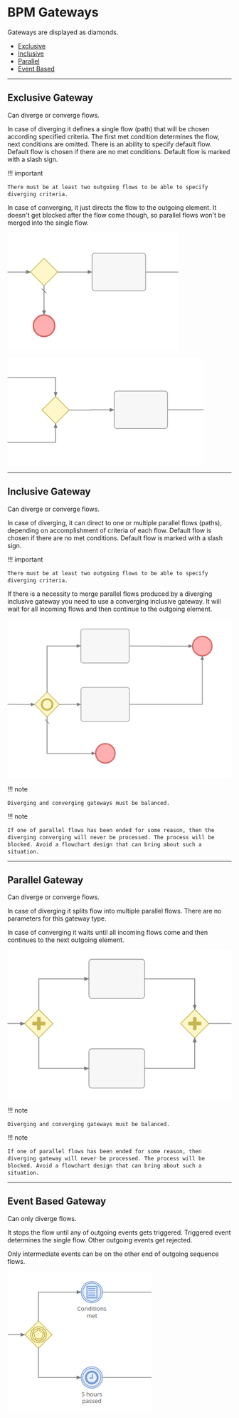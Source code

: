 # BPM Gateways

Gateways are displayed as diamonds.

* [Exclusive](#exclusive-gateway)
* [Inclusive](#inclusive-gateway)
* [Parallel](#parallel-gateway)
* [Event Based](#event-based-gateway)

----

## Exclusive Gateway

Can diverge or converge flows.

In case of diverging it defines a single flow (path) that will be chosen according specified criteria. The first met condition determines the flow, next conditions are omitted. There is an ability to specify default flow. Default flow is chosen if there are no met conditions. Default flow is marked with a slash sign.

!!! important

    There must be at least two outgoing flows to be able to specify diverging criteria.

In case of converging, it just directs the flow to the outgoing element. It doesn't get blocked after the flow come though, so parallel flows won't be merged into the single flow.

![exclusive gateway divergent](https://raw.githubusercontent.com/espocrm/documentation/master/docs/_static/images/administration/bpm/gateway-exclusive-divergent.png)

![exclusive gateway convergent](https://raw.githubusercontent.com/espocrm/documentation/master/docs/_static/images/administration/bpm/gateway-exclusive-convergent.png)

----

## Inclusive Gateway

Can diverge or converge flows.

In case of diverging, it can direct to one or multiple parallel flows (paths), depending on accomplishment of criteria of each flow. Default flow is chosen if there are no met conditions. Default flow is marked with a slash sign.

!!! important

    There must be at least two outgoing flows to be able to specify diverging criteria.

If there is a necessity to merge parallel flows produced by a diverging inclusive gateway you need to use a converging inclusive gateway. It will wait for all incoming flows and then continue to the outgoing element.

![inclusive gateway](https://raw.githubusercontent.com/espocrm/documentation/master/docs/_static/images/administration/bpm/gateway-inclusive.png)

!!! note

    Diverging and converging gateways must be balanced.

!!! note

    If one of parallel flows has been ended for some reason, then the diverging converging will never be processed. The process will be blocked. Avoid a flowchart design that can bring about such a situation.

----

## Parallel Gateway

Can diverge or converge flows.

In case of diverging it splits flow into multiple parallel flows. There are no parameters for this gateway type.

In case of converging it waits until all incoming flows come and then continues to the next outgoing element.

![parallel gateway](https://raw.githubusercontent.com/espocrm/documentation/master/docs/_static/images/administration/bpm/gateway-parallel.png)

!!! note

    Diverging and converging gateways must be balanced.

!!! note

    If one of parallel flows has been ended for some reason, then diverging gateway will never be processed. The process will be blocked. Avoid a flowchart design that can bring about such a situation.

----

## Event Based Gateway

Can only diverge flows.

It stops the flow until any of outgoing events gets triggered. Triggered event determines the single flow. Other outgoing events get rejected.

Only intermediate events can be on the other end of outgoing sequence flows.

![event based gateway](https://raw.githubusercontent.com/espocrm/documentation/master/docs/_static/images/administration/bpm/gateway-event-based.png)
